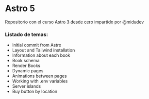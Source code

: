 # Astro 5

Repositorio con el curso [Astro 3 desde cero](https://www.youtube.com/watch?v=WHqZAXHZN_w) impartido por [@midudev](https://github.com/midudev)

### Listado de temas:

- Initial commit from Astro
- Layout and Tailwind installation
- Information about each book
- Book schema
- Render Books
- Dynamic pages
- Animations between pages
- Working with .env variables
- Server islands
- Buy button by location
